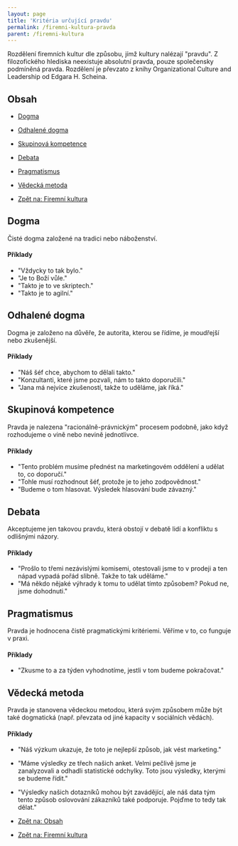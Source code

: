 ```yaml
---
layout: page
title: 'Kritéria určující pravdu'
permalink: /firemni-kultura-pravda
parent: /firemni-kultura
---
```


Rozdělení firemních kultur dle způsobu, jímž kultury nalézají "pravdu".
Z filozofického hlediska neexistuje absolutní pravda, pouze společensky podmíněná pravda.
Rozdělení je převzato z knihy Organizational Culture and Leadership od Edgara H. Scheina.

## Obsah

- [Dogma](/firemni-kultura-kompetence#dogma)
- [Odhalené dogma](/firemni-kultura-kompetence#odhalene-dogma)
- [Skupinová kompetence](/firemni-kultura-kompetence#skupinová-kompetence)
- [Debata](/firemni-kultura-kompetence#debata)
- [Pragmatismus](/firemni-kultura-kompetence#pragmatismus)
- [Vědecká metoda](/firemni-kultura-kompetence#vedecka-metoda)

- [Zpět na: Firemní kultura](/firemni-kultura)

## Dogma

Čisté dogma založené na tradici nebo náboženství.

#### Příklady

- "Vždycky to tak bylo."
- "Je to Boží vůle."
- "Takto je to ve skriptech."
- "Takto je to agilní."

## Odhalené dogma

Dogma je založeno na důvěře, že autorita, kterou se řídíme,
je moudřejší nebo zkušenější.

#### Příklady

- "Náš šéf chce, abychom to dělali takto."
- "Konzultanti, které jsme pozvali, nám to takto doporučili."
- "Jana má nejvíce zkušeností, takže to uděláme, jak říká."

## Skupinová kompetence

Pravda je nalezena "racionálně-právnickým" procesem
podobně, jako když rozhodujeme o vině nebo nevině jednotlivce.

#### Příklady

- "Tento problém musíme přednést na marketingovém oddělení a udělat to, co doporučí."
- "Tohle musí rozhodnout šéf, protože je to jeho zodpovědnost."
- "Budeme o tom hlasovat. Výsledek hlasování bude závazný."

## Debata

Akceptujeme jen takovou pravdu, která obstojí v debatě lidí a konfliktu
s odlišnými názory.

#### Příklady

- "Prošlo to třemi nezávislými komisemi, otestovali jsme to v prodeji
  a ten nápad vypadá pořád slibně. Takže to tak uděláme."
- "Má někdo nějaké výhrady k tomu to udělat tímto způsobem? Pokud ne, jsme dohodnuti."

## Pragmatismus

Pravda je hodnocena čistě pragmatickými kritériemi.
Věříme v to, co funguje v praxi.

#### Příklady

- "Zkusme to a za týden vyhodnotíme, jestli v tom budeme pokračovat."

## Vědecká metoda

Pravda je stanovena vědeckou metodou, která svým způsobem může být také dogmatická
(např. převzata od jiné kapacity v sociálních vědách).

#### Příklady

- "Náš výzkum ukazuje, že toto je nejlepší způsob, jak vést marketing."
- "Máme výsledky ze třech našich anket. Velmi pečlivě jsme je zanalyzovali
  a odhadli statistické odchylky. Toto jsou výsledky, kterými se budeme řídit."
- "Výsledky našich dotazníků mohou být zavádějící, ale náš data tým tento způsob oslovování
  zákazníků také podporuje. Pojďme to tedy tak dělat."

- [Zpět na: Obsah](/firemni-kultura-pravda#obsah)
- [Zpět na: Firemní kultura](/firemni-kultura)
